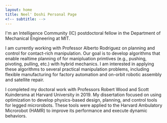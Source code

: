 ```yaml
---
layout: home
title: Neel' Doshi Personal Page
<!-- subtitle: -->
---
```


I'm an Intelligence Community (IC) postdoctoral fellow in the Department of Mechanical Engineering at MIT. 

I am currently working with Professor Alberto Rodriguez on planning and control for contact-rich manipulation. Our goal is to develop algorithms that enable realtime planning of for manipluation primtives (e.g., pushing, pivoting, pulling, etc.) with hybrid mechanics. I am interested in applying these algorithms to several practical manipulation problems, including flexible manufacturing for factory automation and on-orbit robotic assembly and satellite repair.

I completed my doctoral work with Professors Robert Wood and Scott Kuindersma at Harvard University in 2019. My dissertation focused on using optimization to develop physics-based design, planning, and control tools for legged microrobots. These tools were applied to the Harvard Ambulatory Microrobot (HAMR) to improve its performance and execute dynamic behaviors. 

